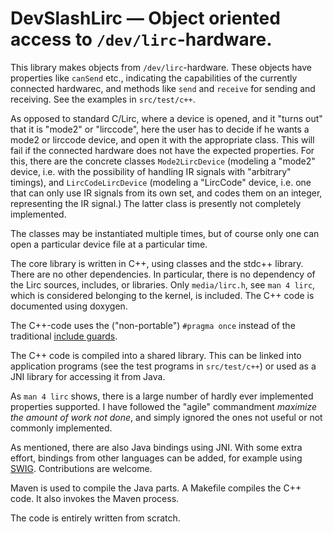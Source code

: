 # DevSlashLirc &mdash; Object oriented access to `/dev/lirc`-hardware.

This library makes objects from `/dev/lirc`-hardware. These objects have properties like `canSend` etc.,
indicating the capabilities of the currently connected hardwarec, and methods like `send` and `receive`
for sending and receiving. See the examples in `src/test/c++`.

As opposed to standard C/Lirc, where a device is opened, and it "turns out" that it is "mode2" or "lirccode",
here the user has to decide if he wants a mode2 or lirccode device, and open it with the appropriate class.
This will fail if the connected hardware does not have the expected properties.  For this,
there are the concrete classes `Mode2LircDevice` (modeling a "mode2" device, i.e. with the possibility of
handling IR signals with "arbitrary" timings), and `LircCodeLircDevice` (modeling a "LircCode" device, i.e.
one that can only use IR signals from its own set, and codes them on an integer, representing the IR
signal.) The latter class is presently not completely implemented.

The classes may be instantiated multiple times,
but of course only one can open a particular device file at a particular time.

The core library is written in C++, using classes and the stdc++ library.
There are no other dependencies. In particular, there is no dependency of the
Lirc sources, includes, or libraries. Only `media/lirc.h`, see `man 4 lirc`, which is considered
belonging to the kernel, is included. The C++ code is documented using doxygen.

The C++-code uses the ("non-portable") `#pragma once` instead of the traditional
[include guards](https://en.wikipedia.org/wiki/Include_guard).

The C++ code is compiled into a shared library. This can be linked into application programs (see the test
programs in `src/test/c++`) or used as a JNI library for accessing it from Java.

As `man 4 lirc` shows, there is a large number of hardly ever implemented properties supported. I have followed
the "agile" commandment _maximize the amount of work not done_, and simply ignored the ones not useful or not
commonly implemented.

As mentioned, there are also Java bindings using JNI. With some extra effort, bindings
from other languages can be added, for example using [SWIG](https://en.wikipedia.org/wiki/SWIG).
Contributions are welcome.

Maven is used to compile the Java parts. A Makefile compiles the C++ code. It also invokes the Maven process.

The code is entirely written from scratch.
